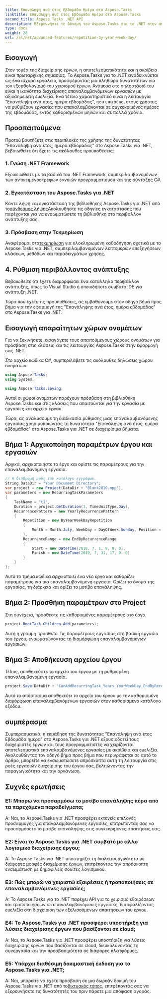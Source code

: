 ```yaml
---
title: Επανάληψη ανά έτος Εβδομάδα Ημέρα στο Aspose.Tasks
linktitle: Επανάληψη ανά έτος Εβδομάδα Ημέρα στο Aspose.Tasks
second_title: Aspose.Tasks .NET API
description: Εξερευνήστε τη δύναμη του Aspose.Tasks για το .NET στην αποτελεσματική διαχείριση επαναλαμβανόμενων εργασιών. Οδηγός βήμα προς βήμα για την εφαρμογή της δυνατότητας Επανάληψη ανά έτος Εβδομάδα Ημέρα.
type: docs
weight: 28
url: /el/net/advanced-features/repetition-by-year-week-day/
---
```

## Εισαγωγή

Στον τομέα της διαχείρισης έργων, η αποτελεσματικότητα και η ακρίβεια είναι πρωταρχικής σημασίας. Το Aspose.Tasks για το .NET αναδεικνύεται ως ένα ισχυρό εργαλείο, προσφέροντας μια πληθώρα δυνατοτήτων για τον εξορθολογισμό του χειρισμού έργων. Ανάμεσα στο οπλοστάσιό του είναι η ικανότητα διαχείρισης επαναλαμβανόμενων εργασιών με αξιοσημείωτη ευελιξία. Ένα τέτοιο χαρακτηριστικό είναι η λειτουργία "Επανάληψη ανά έτος, ημέρα εβδομάδας", που επιτρέπει στους χρήστες να ρυθμίζουν εργασίες που επαναλαμβάνονται σε συγκεκριμένες ημέρες της εβδομάδας, εντός καθορισμένων μηνών και σε πολλά χρόνια.

## Προαπαιτούμενα

Προτού βουτήξετε στις περιπλοκές της χρήσης της δυνατότητας "Επανάληψη ανά έτος, ημέρα εβδομάδας" στο Aspose.Tasks για .NET, βεβαιωθείτε ότι έχετε τις ακόλουθες προϋποθέσεις:

### 1. Γνώση .NET Framework

Εξοικειωθείτε με τα βασικά του .NET Framework, συμπεριλαμβανομένων των αντικειμενοστρεφών εννοιών προγραμματισμού και της σύνταξης C#.

### 2. Εγκατάσταση του Aspose.Tasks για .NET

 Κάντε λήψη και εγκατάσταση της βιβλιοθήκης Aspose.Tasks για .NET από το[σύνδεσμος λήψης](https://releases.aspose.com/tasks/net/)Ακολουθήστε τις οδηγίες εγκατάστασης που παρέχονται για να ενσωματώσετε τη βιβλιοθήκη στο περιβάλλον ανάπτυξης σας.

### 3. Πρόσβαση στην Τεκμηρίωση

 Αναφέρομαι στο[τεκμηρίωση](https://reference.aspose.com/tasks/net/) για ολοκληρωμένη καθοδήγηση σχετικά με το Aspose.Tasks για .NET, συμπεριλαμβανομένων λεπτομερών επεξηγήσεων κλάσεων, μεθόδων και παραδειγμάτων χρήσης.

## 4. Ρύθμιση περιβάλλοντος ανάπτυξης

Βεβαιωθείτε ότι έχετε διαμορφώσει ένα κατάλληλο περιβάλλον ανάπτυξης, όπως το Visual Studio ή οποιοδήποτε συμβατό IDE για ανάπτυξη .NET.

Τώρα που έχετε τις προϋποθέσεις, ας εμβαθύνουμε στον οδηγό βήμα προς βήμα για την εφαρμογή της "Επανάληψης ανά έτος, ημέρα εβδομάδας" στο Aspose.Tasks για .NET.


## Εισαγωγή απαραίτητων χώρων ονομάτων

Για να ξεκινήσετε, εισαγάγετε τους απαιτούμενους χώρους ονομάτων για πρόσβαση στις κλάσεις και τις λειτουργίες Aspose.Tasks στην εφαρμογή σας .NET.

Στο αρχείο κώδικα C#, συμπεριλάβετε τις ακόλουθες δηλώσεις χώρου ονομάτων:

```csharp
using Aspose.Tasks;
using System;

using Aspose.Tasks.Saving;

```

Αυτοί οι χώροι ονομάτων παρέχουν πρόσβαση στη βιβλιοθήκη Aspose.Tasks και στις κλάσεις που απαιτούνται για την εργασία με εργασίες και αρχεία έργου.

Τώρα, ας αναλύσουμε τη διαδικασία ρύθμισης μιας επαναλαμβανόμενης εργασίας χρησιμοποιώντας τη δυνατότητα "Επανάληψη ανά έτος, ημέρα εβδομάδας" στο Aspose.Tasks για .NET σε διαχειρίσιμα βήματα.

## Βήμα 1: Αρχικοποίηση παραμέτρων έργου και εργασιών

Αρχικά, αρχικοποιήστε το έργο και ορίστε τις παραμέτρους για την επαναλαμβανόμενη εργασία.

```csharp
// Η διαδρομή προς τον κατάλογο εγγράφων.
String DataDir = "Your Document Directory";
var project = new Project(DataDir + "Blank2010.mpp");
var parameters = new RecurringTaskParameters
{
    TaskName = "t1",
    Duration = project.GetDuration(1, TimeUnitType.Day),
    RecurrencePattern = new YearlyRecurrencePattern
    {
        Repetition = new ByYearWeekDayRepetition
        {
            Month = Month.July, WeekDay = DayOfWeek.Sunday, Position = OrdinalNumber.First
        },
        RecurrenceRange = new EndByRecurrenceRange
        {
            Start = new DateTime(2018, 7, 1, 8, 0, 0),
            Finish = new DateTime(2019, 7, 31, 17, 0, 0)
        }
    }
};
```

Αυτό το τμήμα κώδικα αρχικοποιεί ένα νέο έργο και καθορίζει παραμέτρους για μια επαναλαμβανόμενη εργασία. Ορίζει το όνομα της εργασίας, τη διάρκεια και ορίζει το μοτίβο επανάληψης.

## Βήμα 2: Προσθήκη παραμέτρων στο Project

Στη συνέχεια, προσθέστε τις καθορισμένες παραμέτρους στο έργο.

```csharp
project.RootTask.Children.Add(parameters);
```

Αυτή η γραμμή προσθέτει τις παραμέτρους εργασίας στη βασική εργασία του έργου, ενσωματώνοντας τη διαμόρφωση επαναλαμβανόμενων εργασιών.

## Βήμα 3: Αποθήκευση αρχείου έργου

Τέλος, αποθηκεύστε το αρχείο του έργου με τη ρυθμισμένη επαναλαμβανόμενη εργασία.

```csharp
project.Save(DataDir + "CanAddRecurringTask_Years_YearWeekDay_EndByRecurrenceRange_Test.mpp", SaveFileFormat.Mpp);
```

Αυτό το απόσπασμα αποθηκεύει το αρχείο του έργου με την καθορισμένη διαμόρφωση επαναλαμβανόμενων εργασιών στον καθορισμένο κατάλογο εξόδου.

## συμπέρασμα

Συμπερασματικά, η εκμάθηση της δυνατότητας "Επανάληψη ανά έτος Εβδομάδα ημέρα" στο Aspose.Tasks για .NET εξουσιοδοτεί τους διαχειριστές έργων και τους προγραμματιστές να χειρίζονται αποτελεσματικά επαναλαμβανόμενες εργασίες με ακρίβεια και ευελιξία. Ακολουθώντας τον οδηγό βήμα προς βήμα που περιγράφεται σε αυτό το άρθρο, μπορείτε να ενσωματώσετε απρόσκοπτα αυτή τη λειτουργία στις ροές εργασιών διαχείρισης του έργου σας, βελτιώνοντας την παραγωγικότητα και την οργάνωση.

## Συχνές ερωτήσεις

### Ε1: Μπορώ να προσαρμόσω το μοτίβο επανάληψης πέρα από τα παρεχόμενα παραδείγματα;

Α: Ναι, το Aspose.Tasks για .NET προσφέρει εκτενείς επιλογές προσαρμογής για επαναλαμβανόμενες εργασίες, επιτρέποντάς σας να προσαρμόσετε το μοτίβο επανάληψης στις συγκεκριμένες απαιτήσεις σας.

### Ε2: Είναι το Aspose.Tasks για .NET συμβατό με άλλο λογισμικό διαχείρισης έργου;

Α: Το Aspose.Tasks για .NET υποστηρίζει τη διαλειτουργικότητα με διάφορες μορφές διαχείρισης έργων, επιτρέποντας την απρόσκοπτη ενσωμάτωση με δημοφιλείς σουίτες λογισμικού.

### Ε3: Πώς μπορώ να χειριστώ εξαιρέσεις ή τροποποιήσεις σε επαναλαμβανόμενες εργασίες;

Α: Το Aspose.Tasks για το .NET παρέχει API για το χειρισμό εξαιρέσεων και τροποποιήσεων σε επαναλαμβανόμενες εργασίες, διασφαλίζοντας ευελιξία στη διαχείριση των εξελισσόμενων απαιτήσεων του έργου.

### Ε4: Το Aspose.Tasks για .NET προσφέρει υποστήριξη για λύσεις διαχείρισης έργων που βασίζονται σε cloud;

Α: Ναι, το Aspose.Tasks για .NET προσφέρει υποστήριξη για λύσεις διαχείρισης έργων που βασίζονται σε cloud, διευκολύνοντας τη συνεργασία και την προσβασιμότητα σε διάφορες πλατφόρμες.

### Ε5: Υπάρχει διαθέσιμη δοκιμαστική έκδοση για το Aspose.Tasks για .NET;

 Α: Ναι, μπορείτε να έχετε πρόσβαση σε μια δωρεάν δοκιμή του Aspose.Tasks για .NET από το[δικτυακός τόπος](https://releases.aspose.com/), επιτρέποντάς σας να εξερευνήσετε τις δυνατότητές του πριν πάρετε μια απόφαση αγοράς.